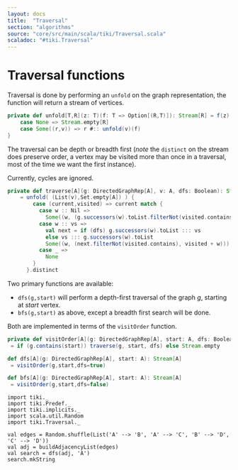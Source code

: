 ```yaml
---
layout: docs 
title:  "Traversal"
section: "algorithms"
source: "core/src/main/scala/tiki/Traversal.scala"
scaladoc: "#tiki.Traversal"
---
```

# Traversal functions
 
Traversal is done by performing an `unfold` on the graph representation, the 
 function will return a stream of vertices.

```scala
private def unfold[T,R](z: T)(f: T => Option[(R,T)]): Stream[R] = f(z) match {
    case None => Stream.empty[R]
    case Some((r,v)) => r #:: unfold(v)(f)
}
```

The traversal can be depth or breadth first (_note_ the `distinct` on the stream does preserve order,
a vertex may be visited more than once in a traversal, most of the time we want the first instance).

Currently, cycles are ignored.

```scala
private def traverse[A](g: DirectedGraphRep[A], v: A, dfs: Boolean): Stream[A]
    = unfold( (List(v),Set.empty[A]) ) {
        case (current,visited) => current match {
          case w :: Nil =>
            Some((w, (g.successors(w).toList.filterNot(visited.contains), visited + w)))
          case w :: vs =>
            val next = if (dfs) g.successors(w).toList ::: vs
            else vs ::: g.successors(w).toList
            Some((w, (next.filterNot(visited.contains), visited + w)))
          case _ =>
            None
        }
      }.distinct
```

 Two primary functions are available:
 
 - `dfs(g,start)` will perform a depth-first traversal of the graph _g_, starting at _start_ vertex.
 - `bfs(g,start)` as above, except a breadth first search will be done.
 
 Both are implemented in terms of the `visitOrder` function.
 
 ```scala
private def visitOrder[A](g: DirectedGraphRep[A], start: A, dfs: Boolean): Stream[A]
  = if (g.contains(start)) traverse(g, start, dfs) else Stream.empty

def dfs[A](g: DirectedGraphRep[A], start: A): Stream[A]
  = visitOrder(g,start,dfs=true)

def bfs[A](g: DirectedGraphRep[A], start: A): Stream[A]
  = visitOrder(g,start,dfs=false)
```

```tut
import tiki._
import tiki.Predef._
import tiki.implicits._
import scala.util.Random
import tiki.Traversal._

val edges = Random.shuffle(List('A' --> 'B', 'A' --> 'C', 'B' --> 'D', 'C' --> 'D'))
val adj = buildAdjacencyList(edges)
val search = dfs(adj, 'A')
search.mkString

```
